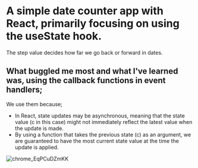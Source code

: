 # A simple date counter app with React, primarily focusing on using the useState hook.

The step value decides how far we go back or forward in dates.
## What buggled me most and what I've learned was, using the callback functions in event handlers;
We use them because;
- In React, state updates may be asynchronous, meaning that the state value (c in this case) might not immediately reflect the latest value when the update is made.
- By using a function that takes the previous state (c) as an argument, we are guaranteed to have the most current state value at the time the update is applied.

![chrome_EqPCuDZmKK](https://github.com/polarbeerd/datecounterv1/assets/76842287/ff232d12-e528-458f-a5fe-76f5500e7bc1)

